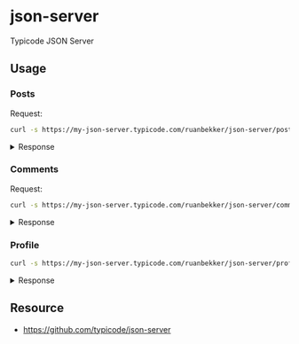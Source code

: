 # json-server
Typicode JSON Server

## Usage

### Posts

Request:

```bash
curl -s https://my-json-server.typicode.com/ruanbekker/json-server/posts
```

<details>
  <summary>Response</summary>
  
```json
[
  {
    "id": 1,
    "title": "Post 1"
  },
  {
    "id": 2,
    "title": "Post 2"
  },
  {
    "id": 3,
    "title": "Post 3"
  }
]
```
</details>

### Comments

Request:

```bash
curl -s https://my-json-server.typicode.com/ruanbekker/json-server/comments
```

<details>
  <summary>Response</summary>

```json
[
  {
    "id": 1,
    "body": "some comment",
    "postId": 1
  },
  {
    "id": 2,
    "body": "some comment",
    "postId": 1
  }
]
```
</details>

### Profile

```bash
curl -s https://my-json-server.typicode.com/ruanbekker/json-server/profile
```

<details>
  <summary>Response</summary>
  
```json
{
  "name": "typicode"
}
```

</details>

## Resource

- https://github.com/typicode/json-server
